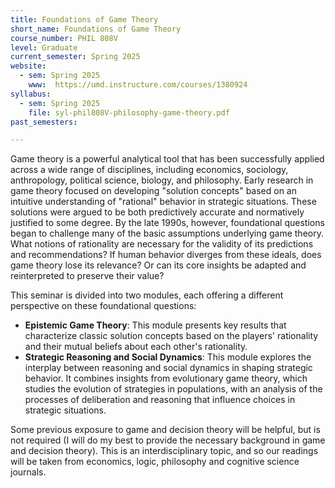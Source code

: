 ```yaml
---
title: Foundations of Game Theory
short_name: Foundations of Game Theory
course_number: PHIL 808V
level: Graduate
current_semester: Spring 2025
website:
  - sem: Spring 2025
    www:  https://umd.instructure.com/courses/1380924
syllabus:
  - sem: Spring 2025
    file: syl-phil808V-philosophy-game-theory.pdf
past_semesters:

---
```


Game theory is a powerful analytical tool that has been successfully applied across a wide range of disciplines, including economics, sociology, anthropology, political science, biology, and philosophy. Early research in game theory focused on developing "solution concepts" based on  an intuitive understanding of "rational" behavior in strategic situations. These solutions were argued to be both predictively accurate and normatively justified to some degree.  By the late 1990s, however, foundational questions began to challenge many of the basic assumptions underlying game theory. What notions of rationality are necessary for the validity of its predictions and recommendations? If human behavior diverges from these ideals, does game theory lose its relevance? Or can its core insights be adapted and reinterpreted to preserve their value?

This seminar is divided into two modules, each offering a  different perspective on these foundational questions:


*  **Epistemic Game Theory**: This module presents key results that characterize classic solution concepts based on the players' rationality and their mutual beliefs about each other's rationality.
* **Strategic Reasoning and Social Dynamics**:  This module explores the interplay between reasoning and social dynamics in shaping strategic behavior. It combines insights from evolutionary game theory, which studies the evolution of strategies in populations,  with an analysis of the processes of deliberation and reasoning  that influence choices in strategic situations. 


Some previous exposure to game and decision theory will be helpful, but is not required (I will do my best to provide the necessary background in  game  and decision theory).   This is an interdisciplinary topic, and so our readings will be taken from economics, logic, philosophy and cognitive science journals. 
